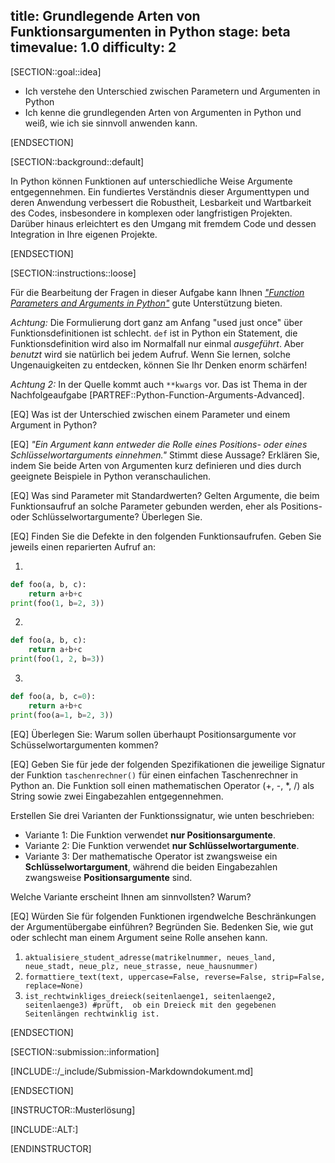 title: Grundlegende Arten von Funktionsargumenten in Python
stage: beta
timevalue: 1.0
difficulty: 2
---

[SECTION::goal::idea]

- Ich verstehe den Unterschied zwischen Parametern und Argumenten in Python
- Ich kenne die grundlegenden Arten von Argumenten in Python und weiß, 
wie ich sie sinnvoll anwenden kann.

[ENDSECTION]

[SECTION::background::default]

In Python können Funktionen auf unterschiedliche Weise Argumente entgegennehmen. 
Ein fundiertes Verständnis dieser Argumenttypen und deren Anwendung verbessert die Robustheit, 
Lesbarkeit und Wartbarkeit des Codes, insbesondere in komplexen oder langfristigen Projekten. 
Darüber hinaus erleichtert es den Umgang mit fremdem Code und 
dessen Integration in Ihre eigenen Projekte.

[ENDSECTION]

[SECTION::instructions::loose]

Für die Bearbeitung der Fragen in dieser Aufgabe kann Ihnen 
[*"Function Parameters and Arguments in Python"*](https://www.pythondiscord.com/pages/guides/python-guides/parameters-and-arguments/) 
gute Unterstützung bieten.

_Achtung:_ Die Formulierung dort ganz am Anfang "used just once" über Funktionsdefinitionen
ist schlecht. `def` ist in Python ein Statement, die Funktionsdefinition wird also 
im Normalfall nur einmal _ausgeführt_. Aber _benutzt_ wird sie natürlich bei jedem Aufruf.
Wenn Sie lernen, solche Ungenauigkeiten zu entdecken, können Sie Ihr Denken enorm schärfen!

_Achtung 2:_ In der Quelle kommt auch `**kwargs` vor. Das ist Thema in der Nachfolgeaufgabe
[PARTREF::Python-Function-Arguments-Advanced].


[EQ] Was ist der Unterschied zwischen einem Parameter und einem Argument in Python?

[EQ] *"Ein Argument kann entweder die Rolle eines Positions- oder eines Schlüsselwortarguments einnehmen."*
Stimmt diese Aussage? 
Erklären Sie, indem Sie beide Arten von Argumenten kurz definieren und 
dies durch geeignete Beispiele in Python veranschaulichen.

[EQ] Was sind Parameter mit Standardwerten?
Gelten Argumente, die beim Funktionsaufruf an solche Parameter gebunden werden, 
eher als Positions- oder Schlüsselwortargumente? Überlegen Sie.

[EQ] Finden Sie die Defekte in den folgenden Funktionsaufrufen. 
Geben Sie jeweils einen reparierten Aufruf an:

1. 
```python
def foo(a, b, c):
    return a+b+c
print(foo(1, b=2, 3))
```
2. 
```python
def foo(a, b, c):
    return a+b+c
print(foo(1, 2, b=3))
```
3. 
```python
def foo(a, b, c=0):
    return a+b+c
print(foo(a=1, b=2, 3))
```

[EQ] Überlegen Sie: Warum sollen überhaupt Positionsargumente vor Schüsselwortargumenten kommen?

[EQ] Geben Sie für jede der folgenden Spezifikationen die jeweilige Signatur der Funktion 
`taschenrechner()` für einen einfachen Taschenrechner in Python an. 
Die Funktion soll einen mathematischen Operator (+, -, *, /) als String sowie 
zwei Eingabezahlen entgegennehmen. 

Erstellen Sie drei Varianten der Funktionssignatur, wie unten beschrieben:

- Variante 1: Die Funktion verwendet **nur Positionsargumente**.
- Variante 2: Die Funktion verwendet **nur Schlüsselwortargumente**.
- Variante 3: Der mathematische Operator ist zwangsweise ein **Schlüsselwortargument**, 
während die beiden Eingabezahlen zwangsweise **Positionsargumente** sind.

Welche Variante erscheint Ihnen am sinnvollsten? Warum?

[EQ] Würden Sie für folgenden Funktionen irgendwelche Beschränkungen der Argumentübergabe einführen? 
Begründen Sie. Bedenken Sie, wie gut oder schlecht man einem Argument seine Rolle ansehen kann.

1. `aktualisiere_student_adresse(matrikelnummer, neues_land, neue_stadt, neue_plz, neue_strasse, neue_hausnummer)`
2. `formattiere_text(text, uppercase=False, reverse=False, strip=False, replace=None)`
3. `ist_rechtwinkliges_dreieck(seitenlaenge1, seitenlaenge2, seitenlaenge3) #prüft, 
ob ein Dreieck mit den gegebenen Seitenlängen rechtwinklig ist.`

[ENDSECTION]

[SECTION::submission::information]

[INCLUDE::/_include/Submission-Markdowndokument.md]

[ENDSECTION]

[INSTRUCTOR::Musterlösung]

[INCLUDE::ALT:]

[ENDINSTRUCTOR]

